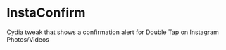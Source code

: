 InstaConfirm
============

Cydia tweak that shows a confirmation alert for Double Tap on Instagram Photos/Videos
